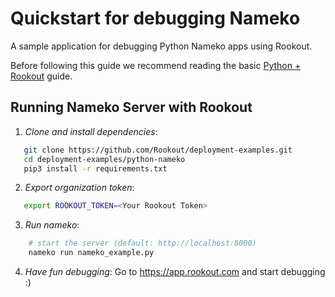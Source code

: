 
# Quickstart for debugging Nameko

A sample application for debugging Python Nameko apps using Rookout.

Before following this guide we recommend reading the basic [Python + Rookout](https://docs.rookout.com/docs/sdk-setup.html) guide.

## Running Nameko Server with Rookout

1. *Clone and install dependencies*:
 ```bash
    git clone https://github.com/Rookout/deployment-examples.git
    cd deployment-examples/python-nameko
    pip3 install -r requirements.txt
```

2. *Export organization token*:
 ```bash
 	export ROOKOUT_TOKEN=<Your Rookout Token>
```

3. *Run nameko*:
```bash
    # start the server (default: http://localhost:8000)
    nameko run nameko_example.py
```

4. *Have fun debugging*:
	Go to https://app.rookout.com and start debugging :)


[Python + Rookout]: https://docs.rookout.com/docs/sdk-setup.html

